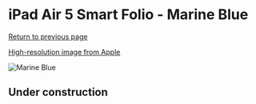 # iPad Air 5 Smart Folio - Marine Blue

[Return to previous page](/ipad_pro2)

[High-resolution image from Apple](https://store.storeimages.cdn-apple.com/8756/as-images.apple.com/is/MNA73?wid=4500&hei=4500&fmt=png)

<div style="width: 500px"><img src="/everyphone/MNA73.png" alt="Marine Blue"></div>

## Under construction
